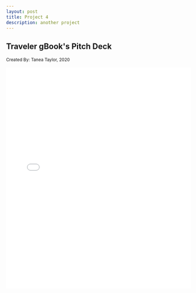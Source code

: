 ```yaml
---
layout: post
title: Project 4
description: another project
---
```


<body>
  <main>
    <article>
      <h1 class="post-headline">Traveler gBook's Pitch Deck</h1>
        <p class="meta"><small>Created By: Tanea Taylor, 2020</small></p>
        <embed src="/assets/files/TravelergBookPitchDeck.pdf" type="application/pdf" width="100%" height="600px" />
        